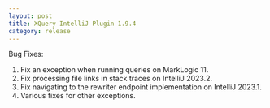```yaml
---
layout: post
title: XQuery IntelliJ Plugin 1.9.4
category: release
---
```

Bug Fixes:

1. Fix an exception when running queries on MarkLogic 11.
2. Fix processing file links in stack traces on IntelliJ 2023.2.
3. Fix navigating to the rewriter endpoint implementation on IntelliJ 2023.1.
4. Various fixes for other exceptions.
